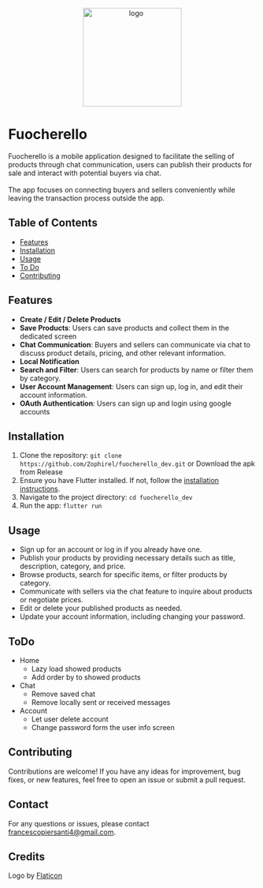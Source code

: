 <p align ="center">
  <img src="https://github.com/Zophirel/fuocherello_dev/assets/17646780/b5b62d50-813a-461a-9c8d-7be974e24085" alt="logo" width="200" />
</p>

# Fuocherello
Fuocherello is a mobile application designed to facilitate the selling of products through chat communication,
users can publish their products for sale and interact with potential buyers via chat.<br><br>
The app focuses on connecting buyers and sellers conveniently while leaving the transaction process outside the app. 

## Table of Contents
- [Features](#features)
- [Installation](#installation)
- [Usage](#usage)
- [To Do](#todo)
- [Contributing](#contributing)

## Features
- **Create / Edit / Delete Products**
- **Save Products**: Users can save products and collect them in the dedicated screen
- **Chat Communication**: Buyers and sellers can communicate via chat to discuss product details, pricing, and other relevant information.
- **Local Notification**
- **Search and Filter**: Users can search for products by name or filter them by category.
- **User Account Management**: Users can sign up, log in, and edit their account information.
- **OAuth Authentication**: Users can sign up and login using google accounts

## Installation
1. Clone the repository: `git clone https://github.com/Zophirel/fuocherello_dev.git` or Download the apk from Release 
2. Ensure you have Flutter installed. If not, follow the [installation instructions](https://flutter.dev/docs/get-started/install).
3. Navigate to the project directory: `cd fuocherello_dev`
4. Run the app: `flutter run`

## Usage
- Sign up for an account or log in if you already have one.
- Publish your products by providing necessary details such as title, description, category, and price.
- Browse products, search for specific items, or filter products by category.
- Communicate with sellers via the chat feature to inquire about products or negotiate prices.
- Edit or delete your published products as needed.
- Update your account information, including changing your password.

## ToDo
- Home
  - Lazy load showed products
  - Add order by to showed products
- Chat
  - Remove saved chat
  - Remove locally sent or received messages
- Account
  - Let user delete account
  - Change password form the user info screen
## Contributing
Contributions are welcome! If you have any ideas for improvement, bug fixes, or new features, feel free to open an issue or submit a pull request.

## Contact
For any questions or issues, please contact [francescopiersanti4@gmail.com](mailto:francescopiersanti4@gmail.com).

## Credits
Logo by [Flaticon](https://www.flaticon.com/free-icon/bonfire_442472?term=bonfire&page=1&position=20&origin=search&related_id=442472)

